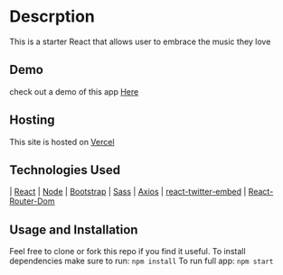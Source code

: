 # Descrption
This is a starter React that allows user to embrace the music they love


## Demo
check out a demo of this app [Here](https://jam-mate.vercel.app/ "Demo")

## Hosting
This site is hosted on [Vercel](https://vercel.com/ "Vercel.com")

## Technologies Used
 | [React](https://reactjs.org/ "React") | [Node](nodejs.org "Node")  | [Bootstrap](https://getbootstrap.com/ "Bootstrap")  | [Sass](https://sass-lang.com/ "Sass preprocessor") | [Axios](https://www.npmjs.com/package/axios "Axios") | [react-twitter-embed](https://www.npmjs.com/package/react-twitter-embed "react-twitter-embed npm package") | [React-Router-Dom](https://www.npmjs.com/package/react-router-dom "React-router-dom npm package")

## Usage and Installation
Feel free to clone or fork this repo if you find it useful. 
To install dependencies make sure to run: 
```npm install```
To run full app: 
```npm start```